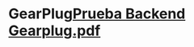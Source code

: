 # GearPlug[Prueba Backend Gearplug.pdf](https://github.com/horcks/GearPlug/files/9846987/Prueba.Backend.Gearplug.pdf)
